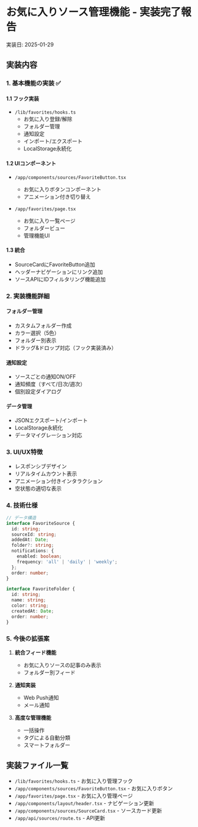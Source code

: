 # お気に入りソース管理機能 - 実装完了報告

実装日: 2025-01-29

## 実装内容

### 1. 基本機能の実装 ✅

#### 1.1 フック実装
- `/lib/favorites/hooks.ts`
  - お気に入り登録/解除
  - フォルダー管理
  - 通知設定
  - インポート/エクスポート
  - LocalStorage永続化

#### 1.2 UIコンポーネント
- `/app/components/sources/FavoriteButton.tsx`
  - お気に入りボタンコンポーネント
  - アニメーション付き切り替え
  
- `/app/favorites/page.tsx`
  - お気に入り一覧ページ
  - フォルダービュー
  - 管理機能UI

#### 1.3 統合
- SourceCardにFavoriteButton追加
- ヘッダーナビゲーションにリンク追加
- ソースAPIにIDフィルタリング機能追加

### 2. 実装機能詳細

#### フォルダー管理
- カスタムフォルダー作成
- カラー選択（5色）
- フォルダー別表示
- ドラッグ&ドロップ対応（フック実装済み）

#### 通知設定
- ソースごとの通知ON/OFF
- 通知頻度（すべて/日次/週次）
- 個別設定ダイアログ

#### データ管理
- JSONエクスポート/インポート
- LocalStorage永続化
- データマイグレーション対応

### 3. UI/UX特徴

- レスポンシブデザイン
- リアルタイムカウント表示
- アニメーション付きインタラクション
- 空状態の適切な表示

### 4. 技術仕様

```typescript
// データ構造
interface FavoriteSource {
  id: string;
  sourceId: string;
  addedAt: Date;
  folder?: string;
  notifications: {
    enabled: boolean;
    frequency: 'all' | 'daily' | 'weekly';
  };
  order: number;
}

interface FavoriteFolder {
  id: string;
  name: string;
  color: string;
  createdAt: Date;
  order: number;
}
```

### 5. 今後の拡張案

1. **統合フィード機能**
   - お気に入りソースの記事のみ表示
   - フォルダー別フィード

2. **通知実装**
   - Web Push通知
   - メール通知

3. **高度な管理機能**
   - 一括操作
   - タグによる自動分類
   - スマートフォルダー

## 実装ファイル一覧

- `/lib/favorites/hooks.ts` - お気に入り管理フック
- `/app/components/sources/FavoriteButton.tsx` - お気に入りボタン
- `/app/favorites/page.tsx` - お気に入り管理ページ
- `/app/components/layout/header.tsx` - ナビゲーション更新
- `/app/components/sources/SourceCard.tsx` - ソースカード更新
- `/app/api/sources/route.ts` - API更新